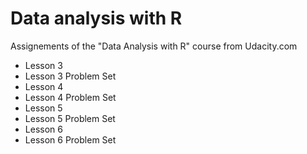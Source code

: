 # Data analysis with R
Assignements of the "Data Analysis with R" course from Udacity.com
- Lesson 3
- Lesson 3 Problem Set
- Lesson 4
- Lesson 4 Problem Set
- Lesson 5
- Lesson 5 Problem Set
- Lesson 6
- Lesson 6 Problem Set
